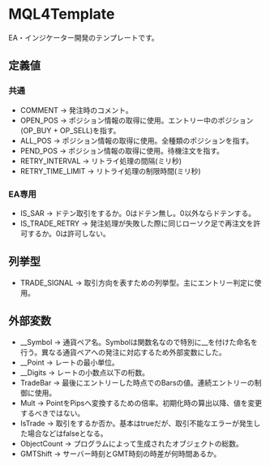 # MQL4Template

EA・インジケーター開発のテンプレートです。


## 定義値

### 共通
+ COMMENT -> 発注時のコメント。
+ OPEN_POS -> ポジション情報の取得に使用。エントリー中のポジション(OP_BUY + OP_SELL)を指す。
+ ALL_POS -> ポジション情報の取得に使用。全種類のポジションを指す。
+ PEND_POS -> ポジション情報の取得に使用。待機注文を指す。
+ RETRY_INTERVAL -> リトライ処理の間隔(ミリ秒)
+ RETRY_TIME_LIMIT -> リトライ処理の制限時間(ミリ秒)

### EA専用
+ IS_SAR -> ドテン取引をするか。0はドテン無し。0以外ならドテンする。
+ IS_TRADE_RETRY -> 発注処理が失敗した際に同じローソク足で再注文を許可するか。0は許可しない。

## 列挙型
+ TRADE_SIGNAL -> 取引方向を表すための列挙型。主にエントリー判定に使用。


## 外部変数
+ __Symbol -> 通貨ペア名。Symbolは関数名なので特別に__を付けた命名を行う。異なる通貨ペアへの発注に対応するため外部変数にした。
+ __Point -> レートの最小単位。
+ __Digits -> レートの小数点以下の桁数。
+ TradeBar -> 最後にエントリーした時点でのBarsの値。連続エントリーの制御に使用。
+ Mult -> PointをPipsへ変換するための倍率。初期化時の算出以降、値を変更するべきではない。
+ IsTrade -> 取引をするか否か。基本はtrueだが、取引不能なエラーが発生した場合などはfalseとなる。
+ ObjectCount -> プログラムによって生成されたオブジェクトの総数。
+ GMTShift -> サーバー時刻とGMT時刻の時差が何時間あるか。